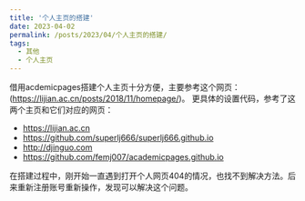 ```yaml
---
title: '个人主页的搭建'
date: 2023-04-02
permalink: /posts/2023/04/个人主页的搭建/
tags:
  - 其他
  - 个人主页
---
```


借用acdemicpages搭建个人主页十分方便，主要参考这个网页：(https://lijian.ac.cn/posts/2018/11/homepage/)。
更具体的设置代码，参考了这两个主页和它们对应的网页：

* https://lijian.ac.cn
* https://github.com/superlj666/superlj666.github.io
* http://djinguo.com
* https://github.com/femj007/academicpages.github.io

在搭建过程中，刚开始一直遇到打开个人网页404的情况，也找不到解决方法。后来重新注册账号重新操作，发现可以解决这个问题。
